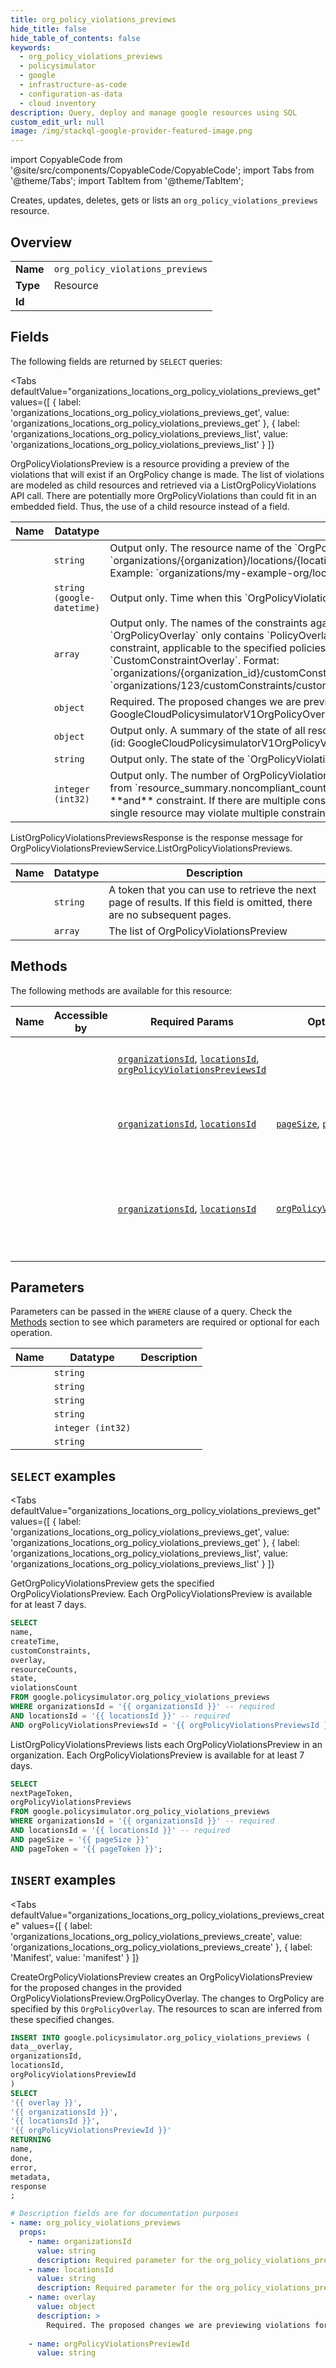 ```yaml
--- 
title: org_policy_violations_previews
hide_title: false
hide_table_of_contents: false
keywords:
  - org_policy_violations_previews
  - policysimulator
  - google
  - infrastructure-as-code
  - configuration-as-data
  - cloud inventory
description: Query, deploy and manage google resources using SQL
custom_edit_url: null
image: /img/stackql-google-provider-featured-image.png
---
```


import CopyableCode from '@site/src/components/CopyableCode/CopyableCode';
import Tabs from '@theme/Tabs';
import TabItem from '@theme/TabItem';

Creates, updates, deletes, gets or lists an <code>org_policy_violations_previews</code> resource.

## Overview
<table><tbody>
<tr><td><b>Name</b></td><td><code>org_policy_violations_previews</code></td></tr>
<tr><td><b>Type</b></td><td>Resource</td></tr>
<tr><td><b>Id</b></td><td><CopyableCode code="google.policysimulator.org_policy_violations_previews" /></td></tr>
</tbody></table>

## Fields

The following fields are returned by `SELECT` queries:

<Tabs
    defaultValue="organizations_locations_org_policy_violations_previews_get"
    values={[
        { label: 'organizations_locations_org_policy_violations_previews_get', value: 'organizations_locations_org_policy_violations_previews_get' },
        { label: 'organizations_locations_org_policy_violations_previews_list', value: 'organizations_locations_org_policy_violations_previews_list' }
    ]}
>
<TabItem value="organizations_locations_org_policy_violations_previews_get">

OrgPolicyViolationsPreview is a resource providing a preview of the violations that will exist if an OrgPolicy change is made. The list of violations are modeled as child resources and retrieved via a ListOrgPolicyViolations API call. There are potentially more OrgPolicyViolations than could fit in an embedded field. Thus, the use of a child resource instead of a field.

<table>
<thead>
    <tr>
    <th>Name</th>
    <th>Datatype</th>
    <th>Description</th>
    </tr>
</thead>
<tbody>
<tr>
    <td><CopyableCode code="name" /></td>
    <td><code>string</code></td>
    <td>Output only. The resource name of the `OrgPolicyViolationsPreview`. It has the following format: `organizations/&#123;organization&#125;/locations/&#123;location&#125;/orgPolicyViolationsPreviews/&#123;orgPolicyViolationsPreview&#125;` Example: `organizations/my-example-org/locations/global/orgPolicyViolationsPreviews/506a5f7f`</td>
</tr>
<tr>
    <td><CopyableCode code="createTime" /></td>
    <td><code>string (google-datetime)</code></td>
    <td>Output only. Time when this `OrgPolicyViolationsPreview` was created.</td>
</tr>
<tr>
    <td><CopyableCode code="customConstraints" /></td>
    <td><code>array</code></td>
    <td>Output only. The names of the constraints against which all `OrgPolicyViolations` were evaluated. If `OrgPolicyOverlay` only contains `PolicyOverlay` then it contains the name of the configured custom constraint, applicable to the specified policies. Otherwise it contains the name of the constraint specified in `CustomConstraintOverlay`. Format: `organizations/&#123;organization_id&#125;/customConstraints/&#123;custom_constraint_id&#125;` Example: `organizations/123/customConstraints/custom.createOnlyE2TypeVms`</td>
</tr>
<tr>
    <td><CopyableCode code="overlay" /></td>
    <td><code>object</code></td>
    <td>Required. The proposed changes we are previewing violations for. (id: GoogleCloudPolicysimulatorV1OrgPolicyOverlay)</td>
</tr>
<tr>
    <td><CopyableCode code="resourceCounts" /></td>
    <td><code>object</code></td>
    <td>Output only. A summary of the state of all resources scanned for compliance with the changed OrgPolicy. (id: GoogleCloudPolicysimulatorV1OrgPolicyViolationsPreviewResourceCounts)</td>
</tr>
<tr>
    <td><CopyableCode code="state" /></td>
    <td><code>string</code></td>
    <td>Output only. The state of the `OrgPolicyViolationsPreview`.</td>
</tr>
<tr>
    <td><CopyableCode code="violationsCount" /></td>
    <td><code>integer (int32)</code></td>
    <td>Output only. The number of OrgPolicyViolations in this `OrgPolicyViolationsPreview`. This count may differ from `resource_summary.noncompliant_count` because each OrgPolicyViolation is specific to a resource **and** constraint. If there are multiple constraints being evaluated (i.e. multiple policies in the overlay), a single resource may violate multiple constraints.</td>
</tr>
</tbody>
</table>
</TabItem>
<TabItem value="organizations_locations_org_policy_violations_previews_list">

ListOrgPolicyViolationsPreviewsResponse is the response message for OrgPolicyViolationsPreviewService.ListOrgPolicyViolationsPreviews.

<table>
<thead>
    <tr>
    <th>Name</th>
    <th>Datatype</th>
    <th>Description</th>
    </tr>
</thead>
<tbody>
<tr>
    <td><CopyableCode code="nextPageToken" /></td>
    <td><code>string</code></td>
    <td>A token that you can use to retrieve the next page of results. If this field is omitted, there are no subsequent pages.</td>
</tr>
<tr>
    <td><CopyableCode code="orgPolicyViolationsPreviews" /></td>
    <td><code>array</code></td>
    <td>The list of OrgPolicyViolationsPreview</td>
</tr>
</tbody>
</table>
</TabItem>
</Tabs>

## Methods

The following methods are available for this resource:

<table>
<thead>
    <tr>
    <th>Name</th>
    <th>Accessible by</th>
    <th>Required Params</th>
    <th>Optional Params</th>
    <th>Description</th>
    </tr>
</thead>
<tbody>
<tr>
    <td><a href="#organizations_locations_org_policy_violations_previews_get"><CopyableCode code="organizations_locations_org_policy_violations_previews_get" /></a></td>
    <td><CopyableCode code="select" /></td>
    <td><a href="#parameter-organizationsId"><code>organizationsId</code></a>, <a href="#parameter-locationsId"><code>locationsId</code></a>, <a href="#parameter-orgPolicyViolationsPreviewsId"><code>orgPolicyViolationsPreviewsId</code></a></td>
    <td></td>
    <td>GetOrgPolicyViolationsPreview gets the specified OrgPolicyViolationsPreview. Each OrgPolicyViolationsPreview is available for at least 7 days.</td>
</tr>
<tr>
    <td><a href="#organizations_locations_org_policy_violations_previews_list"><CopyableCode code="organizations_locations_org_policy_violations_previews_list" /></a></td>
    <td><CopyableCode code="select" /></td>
    <td><a href="#parameter-organizationsId"><code>organizationsId</code></a>, <a href="#parameter-locationsId"><code>locationsId</code></a></td>
    <td><a href="#parameter-pageSize"><code>pageSize</code></a>, <a href="#parameter-pageToken"><code>pageToken</code></a></td>
    <td>ListOrgPolicyViolationsPreviews lists each OrgPolicyViolationsPreview in an organization. Each OrgPolicyViolationsPreview is available for at least 7 days.</td>
</tr>
<tr>
    <td><a href="#organizations_locations_org_policy_violations_previews_create"><CopyableCode code="organizations_locations_org_policy_violations_previews_create" /></a></td>
    <td><CopyableCode code="insert" /></td>
    <td><a href="#parameter-organizationsId"><code>organizationsId</code></a>, <a href="#parameter-locationsId"><code>locationsId</code></a></td>
    <td><a href="#parameter-orgPolicyViolationsPreviewId"><code>orgPolicyViolationsPreviewId</code></a></td>
    <td>CreateOrgPolicyViolationsPreview creates an OrgPolicyViolationsPreview for the proposed changes in the provided OrgPolicyViolationsPreview.OrgPolicyOverlay. The changes to OrgPolicy are specified by this `OrgPolicyOverlay`. The resources to scan are inferred from these specified changes.</td>
</tr>
</tbody>
</table>

## Parameters

Parameters can be passed in the `WHERE` clause of a query. Check the [Methods](#methods) section to see which parameters are required or optional for each operation.

<table>
<thead>
    <tr>
    <th>Name</th>
    <th>Datatype</th>
    <th>Description</th>
    </tr>
</thead>
<tbody>
<tr id="parameter-locationsId">
    <td><CopyableCode code="locationsId" /></td>
    <td><code>string</code></td>
    <td></td>
</tr>
<tr id="parameter-orgPolicyViolationsPreviewsId">
    <td><CopyableCode code="orgPolicyViolationsPreviewsId" /></td>
    <td><code>string</code></td>
    <td></td>
</tr>
<tr id="parameter-organizationsId">
    <td><CopyableCode code="organizationsId" /></td>
    <td><code>string</code></td>
    <td></td>
</tr>
<tr id="parameter-orgPolicyViolationsPreviewId">
    <td><CopyableCode code="orgPolicyViolationsPreviewId" /></td>
    <td><code>string</code></td>
    <td></td>
</tr>
<tr id="parameter-pageSize">
    <td><CopyableCode code="pageSize" /></td>
    <td><code>integer (int32)</code></td>
    <td></td>
</tr>
<tr id="parameter-pageToken">
    <td><CopyableCode code="pageToken" /></td>
    <td><code>string</code></td>
    <td></td>
</tr>
</tbody>
</table>

## `SELECT` examples

<Tabs
    defaultValue="organizations_locations_org_policy_violations_previews_get"
    values={[
        { label: 'organizations_locations_org_policy_violations_previews_get', value: 'organizations_locations_org_policy_violations_previews_get' },
        { label: 'organizations_locations_org_policy_violations_previews_list', value: 'organizations_locations_org_policy_violations_previews_list' }
    ]}
>
<TabItem value="organizations_locations_org_policy_violations_previews_get">

GetOrgPolicyViolationsPreview gets the specified OrgPolicyViolationsPreview. Each OrgPolicyViolationsPreview is available for at least 7 days.

```sql
SELECT
name,
createTime,
customConstraints,
overlay,
resourceCounts,
state,
violationsCount
FROM google.policysimulator.org_policy_violations_previews
WHERE organizationsId = '{{ organizationsId }}' -- required
AND locationsId = '{{ locationsId }}' -- required
AND orgPolicyViolationsPreviewsId = '{{ orgPolicyViolationsPreviewsId }}' -- required;
```
</TabItem>
<TabItem value="organizations_locations_org_policy_violations_previews_list">

ListOrgPolicyViolationsPreviews lists each OrgPolicyViolationsPreview in an organization. Each OrgPolicyViolationsPreview is available for at least 7 days.

```sql
SELECT
nextPageToken,
orgPolicyViolationsPreviews
FROM google.policysimulator.org_policy_violations_previews
WHERE organizationsId = '{{ organizationsId }}' -- required
AND locationsId = '{{ locationsId }}' -- required
AND pageSize = '{{ pageSize }}'
AND pageToken = '{{ pageToken }}';
```
</TabItem>
</Tabs>


## `INSERT` examples

<Tabs
    defaultValue="organizations_locations_org_policy_violations_previews_create"
    values={[
        { label: 'organizations_locations_org_policy_violations_previews_create', value: 'organizations_locations_org_policy_violations_previews_create' },
        { label: 'Manifest', value: 'manifest' }
    ]}
>
<TabItem value="organizations_locations_org_policy_violations_previews_create">

CreateOrgPolicyViolationsPreview creates an OrgPolicyViolationsPreview for the proposed changes in the provided OrgPolicyViolationsPreview.OrgPolicyOverlay. The changes to OrgPolicy are specified by this `OrgPolicyOverlay`. The resources to scan are inferred from these specified changes.

```sql
INSERT INTO google.policysimulator.org_policy_violations_previews (
data__overlay,
organizationsId,
locationsId,
orgPolicyViolationsPreviewId
)
SELECT 
'{{ overlay }}',
'{{ organizationsId }}',
'{{ locationsId }}',
'{{ orgPolicyViolationsPreviewId }}'
RETURNING
name,
done,
error,
metadata,
response
;
```
</TabItem>
<TabItem value="manifest">

```yaml
# Description fields are for documentation purposes
- name: org_policy_violations_previews
  props:
    - name: organizationsId
      value: string
      description: Required parameter for the org_policy_violations_previews resource.
    - name: locationsId
      value: string
      description: Required parameter for the org_policy_violations_previews resource.
    - name: overlay
      value: object
      description: >
        Required. The proposed changes we are previewing violations for.
        
    - name: orgPolicyViolationsPreviewId
      value: string
```
</TabItem>
</Tabs>
